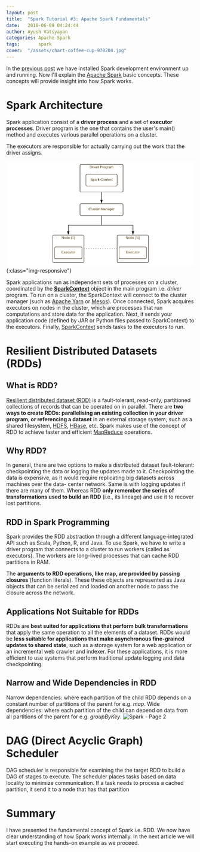 ```yaml
---
layout: post
title:  "Spark Tutorial #3: Apache Spark Fundamentals"
date:   2018-06-09 04:24:44
author: Ayush Vatsyayan
categories: Apache-Spark
tags:	    spark
cover:  "/assets/chart-coffee-cup-970204.jpg"
---
```


In the [previous post](https://ayushedu.github.io/apache-spark/2018/06/04/Setting-up-spark-development-environment.html) we have installed Spark development environment up and running. 
Now I'll explain the [Apache Spark](https://spark.apache.org/) basic concepts. These concepts will provide insight into how Spark works.

# Spark Architecture

Spark application consist of a **driver process** and a set of **executor processes**. Driver program is the one that contains the user's main() method and executes various parallel operations on a cluster.

The executors are responsible for actually carrying out the work that the driver assigns.

![](/assets/spark.png){:class="img-responsive"}

Spark applications run as independent sets of processes on a cluster, coordinated by the **[SparkContext](https://spark.apache.org/docs/latest/api/python/pyspark.html#pyspark.SparkContext)** object in the main program i.e. *driver* program.
To run on a cluster, the SparkContext will connect to the cluster manager (such as [Apache Yarn](https://hadoop.apache.org/docs/current/hadoop-yarn/hadoop-yarn-site/YARN.html) or [Mesos](http://mesos.apache.org)). Once connected, Spark acquires executors on nodes in the cluster, which are processes that run computations and store data for the application. Next, it sends your application code (defined by JAR or Python files passed to SparkContext) to the executors. Finally, [SparkContext](https://spark.apache.org/docs/latest/api/python/pyspark.html#pyspark.SparkContext) sends tasks to the executors to run.

# Resilient Distributed Datasets (RDDs)

## What is RDD?

[Resilient distributed dataset (RDD)](https://spark.apache.org/docs/latest/rdd-programming-guide.html#resilient-distributed-datasets-rdds) is a fault-tolerant, read-only, partitioned collections of records that can be operated on in parallel. There are **two ways to create RDDs: parallelising an existing collection in your driver program, or referencing a dataset** in an external storage system, such as a shared filesystem, [HDFS](http://hadoop.apache.org/docs/current/hadoop-project-dist/hadoop-hdfs/HdfsDesign.html), [HBase](http://hbase.apache.org), etc.
Spark makes use of the concept of RDD to achieve faster and efficient [MapReduce](https://en.wikipedia.org/wiki/MapReduce) operations.

## Why RDD?

In general, there are two options to make a distributed dataset fault-tolerant: checkpointing the data or logging the updates made to it. 
Checkpointing the data is expensive, as it would require replicating big datasets across machines over the data- center network. Same is with logging updates if there are many of them. 
Whereas RDD **only remember the series of transformations used to build an RDD** (i.e., its lineage) and use it to recover lost partitions.

## RDD in Spark Programming

Spark provides the RDD abstraction through a different language-integrated API such as Scala, Python, R, and Java. To use Spark, we have to write a driver program that connects to a cluster to run workers (called as executors). The workers are long-lived processes that can cache RDD partitions in RAM.

The **arguments to RDD operations, like map, are provided by passing closures** (function literals). These these objects are represented as Java objects that can be serialized and loaded on another node to pass the closure across the network.

## Applications Not Suitable for RDDs

RDDs are **best suited for applications that perform bulk transformations** that apply the same operation to all the elements of a dataset.
RDDs would be **less suitable for applications that make asynchronous fine-grained updates to shared state**, such as a storage system for a web application or an incremental web crawler and indexer. For these applications, it is more efficient to use systems that perform traditional update logging and data checkpointing.

## Narrow and Wide Dependencies in RDD

Narrow dependencies: where each partition of the child RDD depends on a constant number of partitions of the parent for e.g. *map*.
Wide dependencies: where each partition of the child can depend on data from all partitions of the parent for e.g. *groupByKey*.
<img src="https://adeduction.files.wordpress.com/2018/06/spark-page-2.jpeg" alt="Spark - Page 2" width="740" height="340" class="alignnone size-full wp-image-207" />

# DAG (Direct Acyclic Graph) Scheduler

DAG scheduler is responsible for examining the the target RDD to build a DAG of stages to execute. The scheduler places tasks based on data locality to minimize communication. If a task needs to process a cached partition, it send it to a node that has that partition

# Summary

I have presented the fundamental concept of Spark i.e. RDD. We now have clear understanding of how Spark works internally. In the next article we will start executing the hands-on example as we proceed.